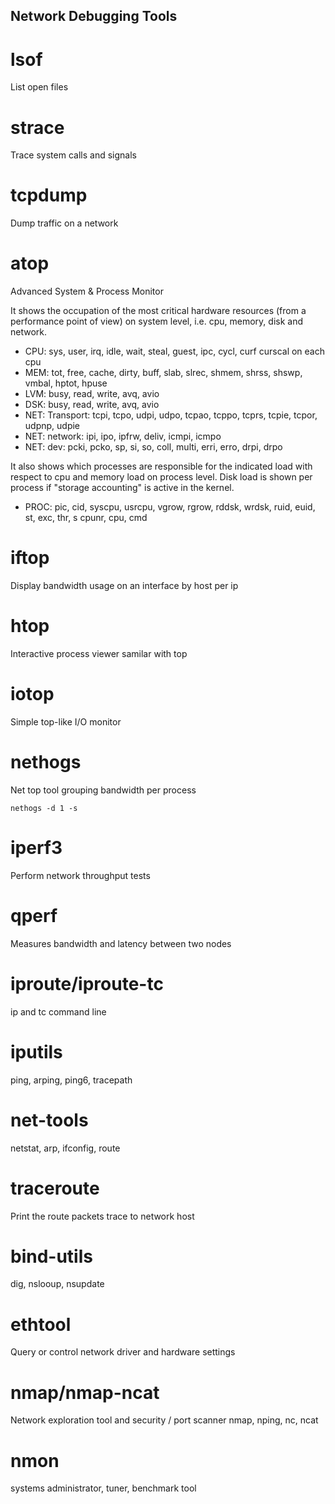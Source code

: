 Network Debugging Tools
---

# lsof
List open files

# strace
Trace system calls and signals

# tcpdump
Dump traffic on a network

# atop
Advanced System & Process Monitor

It shows the occupation of the most critical hardware resources (from a performance point of view) on system level, i.e. cpu, memory, disk and network. 
* CPU: sys, user, irq, idle, wait, steal, guest, ipc, cycl, curf curscal on each cpu
* MEM: tot, free, cache, dirty, buff, slab, slrec, shmem, shrss, shswp, vmbal, hptot, hpuse
* LVM: busy, read, write, avq, avio
* DSK: busy, read, write, avq, avio
* NET: Transport: tcpi, tcpo, udpi, udpo, tcpao, tcppo, tcprs, tcpie, tcpor, udpnp, udpie
* NET: network: ipi, ipo, ipfrw, deliv, icmpi, icmpo
* NET: dev: pcki, pcko, sp, si, so, coll, multi, erri, erro, drpi, drpo

It also shows which processes are responsible for the indicated load with respect to cpu and memory load on process level.  Disk load is shown per process if "storage accounting" is active in  the kernel.  
* PROC: pic, cid, syscpu, usrcpu, vgrow, rgrow, rddsk, wrdsk, ruid, euid, st, exc, thr, s cpunr, cpu, cmd

# iftop
Display bandwidth usage on an interface by host per ip

# htop
Interactive process viewer samilar with top

# iotop
Simple top-like I/O monitor

# nethogs
Net top tool grouping bandwidth per process
```
nethogs -d 1 -s 
```

# iperf3
Perform network throughput tests

# qperf
Measures bandwidth and latency between two nodes

# iproute/iproute-tc
ip and tc command line

# iputils
ping, arping, ping6, tracepath

# net-tools
netstat, arp, ifconfig, route

# traceroute
Print the route packets trace to network host

# bind-utils
dig, nslooup, nsupdate

# ethtool
Query or control network driver and hardware settings

# nmap/nmap-ncat
Network exploration tool and security / port scanner
nmap, nping, nc, ncat

# nmon
systems administrator, tuner, benchmark tool